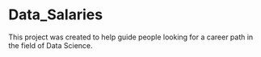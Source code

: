 # Data_Salaries
This project was created to help guide people looking for a career path in the field of Data Science.
